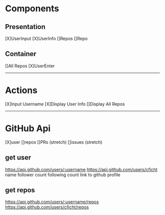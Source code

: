 # Components
## Presentation
[X]UserInput
[X]UserInfo
[]Repos
[]Repo

## Container
[]All Repos
[X]UserEnter

------

# Actions
[X]Input Username
[X]Display User Info
[]Display All Repos

------

# GitHub Api
[X]user
[]repos
[]PRs (stretch)
[]issues (stretch)

## get user
https://api.github.com/users/:username
https://api.github.com/users/cficht
name
follower count
following count
link to github profile

## get repos
https://api.github.com/users/:username/repos
https://api.github.com/users/cficht/repos
